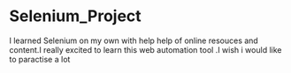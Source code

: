 # Selenium_Project

I learned Selenium on my own with help help of online resouces and content.I really excited to learn this web automation tool .I wish i would like to paractise a lot 
